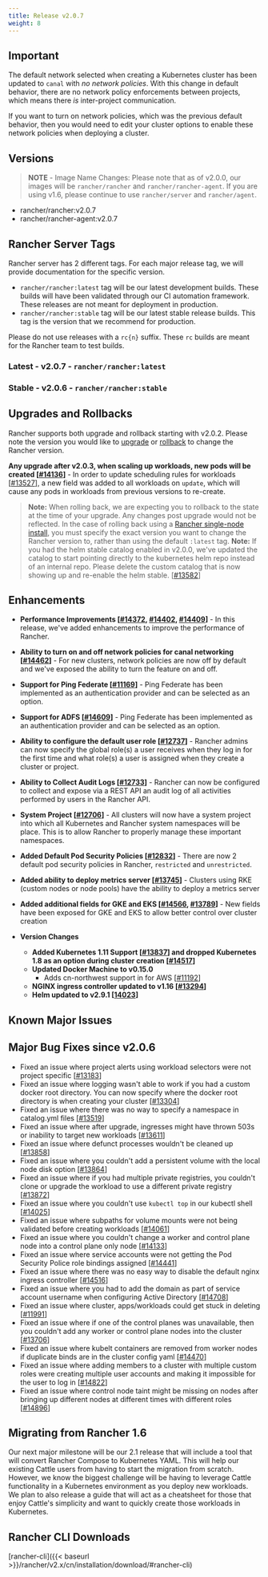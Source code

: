 ```yaml
---
title: Release v2.0.7
weight: 8
---
```


## Important

The default network selected when creating a Kubernetes cluster has been updated to `canal` with *no network policies*. With this change in default behavior, there are no network policy enforcements between projects, which means there *is* inter-project communication.

If you want to turn on network policies, which was the previous default behavior, then you would need to edit your cluster options to enable these network policies when deploying a cluster.

## Versions

> **NOTE** - Image Name Changes: Please note that as of v2.0.0, our images will be `rancher/rancher` and `rancher/rancher-agent`. If you are using v1.6, please continue to use `rancher/server` and `rancher/agent`.

- rancher/rancher:v2.0.7
- rancher/rancher-agent:v2.0.7

## Rancher Server Tags

Rancher server has 2 different tags. For each major release tag, we will provide documentation for the specific version.

- `rancher/rancher:latest` tag will be our latest development builds. These builds will have been validated through our CI automation framework. These releases are not meant for deployment in production.
- `rancher/rancher:stable` tag will be our latest stable release builds. This tag is the version that we recommend for production.  

Please do not use releases with a `rc{n}` suffix. These `rc` builds are meant for the Rancher team to test builds.

### Latest - v2.0.7 - `rancher/rancher:latest`

### Stable - v2.0.6 - `rancher/rancher:stable`

## Upgrades and Rollbacks

Rancher supports both upgrade and rollback starting with v2.0.2.  Please note the version you would like to [upgrade](https://rancher.com/docs/rancher/v2.x/en/upgrades/) or [rollback](https://rancher.com/docs/rancher/v2.x/en/backups/rollbacks/) to change the Rancher version.

**Any upgrade after v2.0.3, when scaling up workloads, new pods will be created [[#14136](https://github.com/rancher/rancher/issues/14136)]** - In order to update scheduling rules for workloads [[#13527](https://github.com/rancher/rancher/issues/13527)], a new field was added to all workloads on `update`, which will cause any pods in workloads from previous versions to re-create.

> **Note:** When rolling back, we are expecting you to rollback to the state at the time of your upgrade. Any changes post upgrade would not be reflected. In the case of rolling back using a [Rancher single-node install](https://rancher.com/docs/rancher/v2.x/en/installation/single-node-install/), you must specify the exact version you want to change the Rancher version to, rather than using the default `:latest` tag.
> **Note:** If you had the helm stable catalog enabled in v2.0.0, we've updated the catalog to start pointing directly to the kubernetes helm repo instead of an internal repo. Please delete the custom catalog that is now showing up and re-enable the helm stable. [[#13582](https://github.com/rancher/rancher/issues/13582)]

## Enhancements

- **Performance Improvements [[#14372](https://github.com/rancher/rancher/issues/14372), [#14402](https://github.com/rancher/rancher/issues/14402), [#14409](https://github.com/rancher/rancher/issues/14409)]** - In this release, we've added enhancements to improve the performance of Rancher.
- **Ability to turn on and off network policies for canal networking [[#14462](https://github.com/rancher/rancher/issues/14462)]** - For new clusters, network policies are now off by default and we've exposed the ability to turn the feature on and off.
- **Support for Ping Federate [[#11169](https://github.com/rancher/rancher/issues/11169)]** - Ping Federate has been implemented as an authentication provider and can be selected as an option.
- **Support for ADFS [[#14609](https://github.com/rancher/rancher/issues/14609)]** - Ping Federate has been implemented as an authentication provider and can be selected as an option.
- **Ability to configure the default user role [[#12737](https://github.com/rancher/rancher/issues/12737)]** - Rancher admins can now specify the global role(s) a user receives when they log in for the first time and what role(s) a user is assigned when they create a cluster or project.
- **Ability to Collect Audit Logs [[#12733](https://github.com/rancher/rancher/issues/12733)]** - Rancher can now be configured to collect and expose via a REST API an audit log of all activities performed by users in the Rancher API.
- **System Project [[#12706](https://github.com/rancher/rancher/issues/12706)]** - All clusters will now have a system project into which all Kubernetes and Rancher system namespaces will be place. This is to allow Rancher to properly manage these important namespaces.
- **Added Default Pod Security Policies [[#12832](https://github.com/rancher/rancher/issues/12832)]** - There are now 2 default pod security policies in Rancher, `restricted` and `unrestricted`.
- **Added ability to deploy metrics server  [[#13745](https://github.com/rancher/rancher/issues/13745)]** - Clusters using RKE (custom nodes or node pools) have the ability to deploy a metrics server
- **Added additional fields for GKE and EKS [[#14566](https://github.com/rancher/rancher/issues/14566), [#13789](https://github.com/rancher/rancher/issues/13789)]** - New fields have been exposed for GKE and EKS to allow better control over cluster creation

- **Version Changes**
  - **Added Kubernetes 1.11 Support [[#13837](https://github.com/rancher/rancher/issues/13837)] and dropped Kubernetes 1.8 as an option during cluster creation [[#14517](https://github.com/rancher/rancher/issues/14517)]**  
  - **Updated Docker Machine to v0.15.0**
    - Adds cn-northwest support in for AWS [[#11192](https://github.com/rancher/rancher/issues/11192)]
  - **NGINX ingress controller updated to v1.16 [[#13294](https://github.com/rancher/rancher/issues/13294)]**
  - **Helm updated to v2.9.1 [[14023](https://github.com/rancher/rancher/issues/14023)]**

## Known Major Issues

## Major Bug Fixes since v2.0.6

- Fixed an issue where project alerts using workload selectors were not project specific [[#13183](https://github.com/rancher/rancher/issues/13183)]
- Fixed an issue where logging wasn't able to work if you had a custom docker root directory. You can now specify where the docker root directory is when creating your cluster [[#13304](https://github.com/rancher/rancher/issues/13304)]
- Fixed an issue where there was no way to specify a namespace in catalog.yml files [[#13519](https://github.com/rancher/rancher/issues/13519)]
- Fixed an issue where after upgrade, ingresses might have thrown 503s or inability to target new workloads [[#13611](https://github.com/rancher/rancher/issues/13611)]
- Fixed an issue where defunct processes wouldn't be cleaned up [[#13858](https://github.com/rancher/rancher/issues/13858)]
- Fixed an issue where you couldn't add a persistent volume with the local node disk option [[#13864](https://github.com/rancher/rancher/issues/13864)]
- Fixed an issue where if you had multiple private registries, you couldn't clone or upgrade the workload to use a different private registry [[#13872](https://github.com/rancher/rancher/issues/13872)]
- Fixed an issue where you couldn't use `kubectl top` in our kubectl shell [[#14025](https://github.com/rancher/rancher/issues/14025)]
- Fixed an issue where subpaths for volume mounts were not being validated before creating workloads [[#14061](https://github.com/rancher/rancher/issues/14061)]
- Fixed an issue where you couldn't change a worker and control plane node into a control plane only node [[#14133](https://github.com/rancher/rancher/issues/14133)]
- Fixed an issue where service accounts were not getting the Pod Security Police role bindings assigned [[#14441](https://github.com/rancher/rancher/issues/14441)]
- Fixed an issue where there was no easy way to disable the default nginx ingress controller [[#14516](https://github.com/rancher/rancher/issues/14516)]
- Fixed an issue where you had to add the domain as part of service account username when configuring Active Directory [[#14708](https://github.com/rancher/rancher/issues/14708)]
- Fixed an issue where cluster, apps/workloads could get stuck in deleting [[#11991](https://github.com/rancher/rancher/issues/11991)]
- Fixed an issue where if one of the control planes was unavailable, then you couldn't add any worker or control plane nodes into the cluster [[#13706](https://github.com/rancher/rancher/issues/13706)]
- Fixed an issue where kubelt containers are removed from worker nodes if duplicate binds are in the cluster config yaml [[#14470](https://github.com/rancher/rancher/issues/14470)]
- Fixed an issue where adding members to a cluster with multiple custom roles were creating multiple user accounts and making it impossible for the user to log in [[#14822](https://github.com/rancher/rancher/issues/14822)]
- Fixed an issue where control node taint might be missing on nodes after bringing up different nodes at different times with different roles [[#14896](https://github.com/rancher/rancher/issues/14896)]

## Migrating from Rancher 1.6

Our next major milestone will be our 2.1 release that will include a tool that will convert Rancher Compose to Kubernetes YAML.  This will help our existing Cattle users from having to start the migration from scratch.  However, we know the biggest challenge will be having to leverage Cattle functionality in a Kubernetes environment as you deploy new workloads.  We plan to also release a guide that will act as a cheatsheet for those that enjoy Cattle's simplicity and want to quickly create those workloads in Kubernetes.

## Rancher CLI Downloads

[rancher-cli]({{< baseurl >}}/rancher/v2.x/cn/installation/download/#rancher-cli)